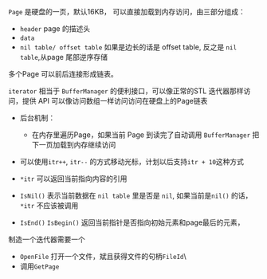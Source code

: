 `Page` 是硬盘的一页，默认16KB， 可以直接加载到内存访问，由三部分组成：

- `header` page 的描述头
- `data` 
- `nil table/ offset table` 如果是边长的话是 offset table, 反之是 `nil table`,从page 尾部逆序存储

多个Page 可以前后连接形成链表。

`iterator` 相当于 `BufferManager` 的便利接口，可以像正常的STL 迭代器那样访问，提供 API 可以像访问数组一样访问访问在硬盘上的Page链表

- 后台机制：
  - 在内存里遍历Page，如果当前 Page 到读完了自动调用 `BufferManager`  把下一页加载到内存继续访问
- 可以使用`itr++`, `itr--` 的方式移动光标，计划以后支持`itr + 10`这种方式
- `*itr` 可以返回当前指向内容的引用
- `IsNil()` 表示当前数据在 `nil table` 里是否是 `nil`, 如果当前是`nil()` 的话，`*itr` 不应该被调用



- `IsEnd()` `IsBegin()` 返回当前指针是否指向初始元素和page最后的元素，



制造一个迭代器需要一个

- `OpenFile` 打开一个文件，斌且获得文件的句柄`FileId`\
- 调用`GetPage`